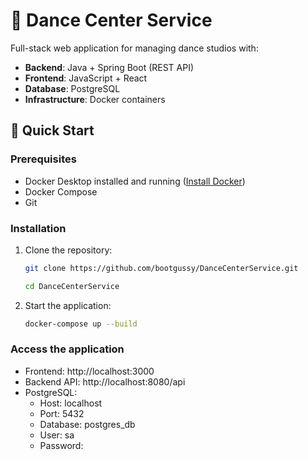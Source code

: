 # 💃 Dance Center Service

Full-stack web application for managing dance studios with:
- **Backend**: Java + Spring Boot (REST API)
- **Frontend**: JavaScript + React
- **Database**: PostgreSQL
- **Infrastructure**: Docker containers

## 🚀 Quick Start

### Prerequisites
- Docker Desktop installed and running ([Install Docker](https://docs.docker.com/get-docker/))
- Docker Compose
- Git

### Installation
1. Clone the repository:
   ```bash
   git clone https://github.com/bootgussy/DanceCenterService.git
   ```
   ```bash
   cd DanceCenterService
   ```
2. Start the application:
   ```bash
   docker-compose up --build
   ```
### Access the application
- Frontend: http://localhost:3000
- Backend API: http://localhost:8080/api
- PostgreSQL:
   - Host: localhost
   - Port: 5432
   - Database: postgres_db
   - User: sa
   - Password: 
